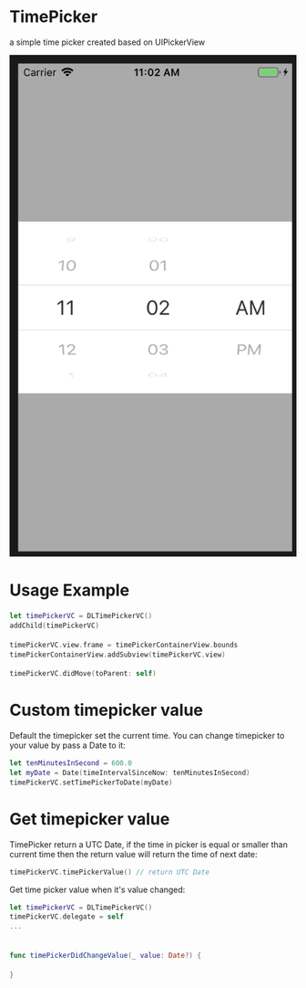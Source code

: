 # TimePicker
a simple time picker created based on UIPickerView

![Alt text](https://github.com/datle021194/TimePicker/blob/master/Screenshot/ScreenShot.png?raw=true "example 1")

# Usage Example
```swift
let timePickerVC = DLTimePickerVC()
addChild(timePickerVC)

timePickerVC.view.frame = timePickerContainerView.bounds
timePickerContainerView.addSubview(timePickerVC.view)

timePickerVC.didMove(toParent: self)
```

# Custom timepicker value

Default the timepicker set the current time. You can change timepicker to your value by pass a Date to it:
```swift
let tenMinutesInSecond = 600.0
let myDate = Date(timeIntervalSinceNow: tenMinutesInSecond)
timePickerVC.setTimePickerToDate(myDate)
```

# Get timepicker value

TimePicker return a UTC Date, if the time in picker is equal or smaller than current time then the return value will return the time of next date:
```swift
timePickerVC.timePickerValue() // return UTC Date
```

Get time picker value when it's value changed:

```swift
let timePickerVC = DLTimePickerVC()
timePickerVC.delegate = self
...


func timePickerDidChangeValue(_ value: Date?) {

}
```
